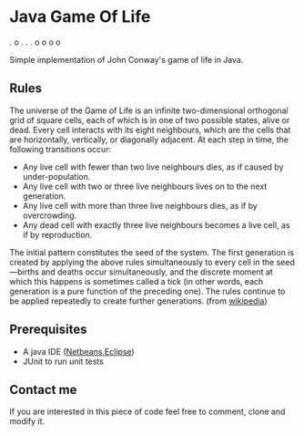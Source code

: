 Java Game Of Life
=================

. o .
. . o 
o o o

Simple implementation of John Conway's game of life in Java.

Rules
-----

The universe of the Game of Life is an infinite two-dimensional orthogonal grid of square cells, each of which is in one of two possible states, alive or dead. Every cell interacts with its eight neighbours, which are the cells that are horizontally, vertically, or diagonally adjacent. At each step in time, the following transitions occur:

- Any live cell with fewer than two live neighbours dies, as if caused by under-population.
- Any live cell with two or three live neighbours lives on to the next generation.
- Any live cell with more than three live neighbours dies, as if by overcrowding.
- Any dead cell with exactly three live neighbours becomes a live cell, as if by reproduction.

The initial pattern constitutes the seed of the system. The first generation is created by applying the above rules simultaneously to every cell in the seed—births and deaths occur simultaneously, and the discrete moment at which this happens is sometimes called a tick (in other words, each generation is a pure function of the preceding one). The rules continue to be applied repeatedly to create further generations.
(from [wikipedia])


Prerequisites
-------------

- A java IDE ([Netbeans],[Eclipse])
- JUnit to run unit tests


Contact me
----------

If you are interested in this piece of code feel free to comment, clone and modify it.

[Netbeans]: http://eclipse.org/
[Eclipse]: http://netbeans.org/
[JUnit]: http://www.junit.org/
[wikipedia]: http://en.wikipedia.org/wiki/Conway's_Game_of_Life